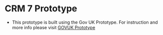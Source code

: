 # CRM 7 Prototype


- This prototype is built using the Gov UK Prototype. For instruction and more info please visit [GOVUK Prototype](https://prototype-kit.service.gov.uk/docs/install/how-to-run-the-kit)
